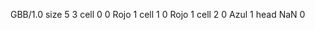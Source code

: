 <gs-board> GBB/1.0
size 5 3
cell 0 0 Rojo 1 
cell 1 0 Rojo 1 
cell 2 0 Azul 1 
head NaN 0
 </gs-board>
